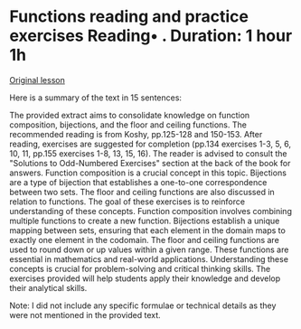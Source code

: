 # Functions reading and practice exercises Reading• . Duration: 1 hour 1h

[Original lesson](https://www.coursera.org/learn/uol-discrete-mathematics/supplement/EFDUr/functions-reading-and-practice-exercises)

Here is a summary of the text in 15 sentences:

The provided extract aims to consolidate knowledge on function composition, bijections, and the floor and ceiling functions. The recommended reading is from Koshy, pp.125-128 and 150-153. After reading, exercises are suggested for completion (pp.134 exercises 1-3, 5, 6, 10, 11, pp.155 exercises 1-8, 13, 15, 16). The reader is advised to consult the "Solutions to Odd-Numbered Exercises" section at the back of the book for answers. Function composition is a crucial concept in this topic. Bijections are a type of bijection that establishes a one-to-one correspondence between two sets. The floor and ceiling functions are also discussed in relation to functions. The goal of these exercises is to reinforce understanding of these concepts. Function composition involves combining multiple functions to create a new function. Bijections establish a unique mapping between sets, ensuring that each element in the domain maps to exactly one element in the codomain. The floor and ceiling functions are used to round down or up values within a given range. These functions are essential in mathematics and real-world applications. Understanding these concepts is crucial for problem-solving and critical thinking skills. The exercises provided will help students apply their knowledge and develop their analytical skills.

Note: I did not include any specific formulae or technical details as they were not mentioned in the provided text.

